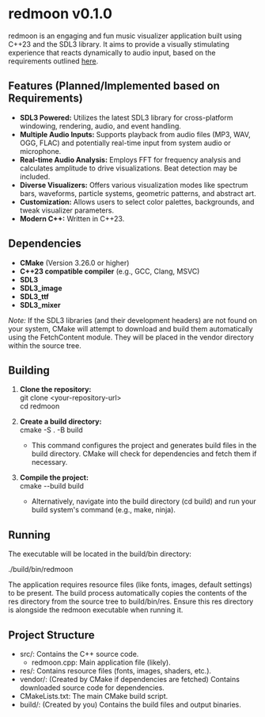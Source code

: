 # **redmoon v0.1.0**

redmoon is an engaging and fun music visualizer application built using C++23 and the SDL3 library. It aims to provide a visually stimulating experience that reacts dynamically to audio input, based on the requirements outlined [here](http://docs.google.com/link_to_requirements_doc_if_available).

## **Features (Planned/Implemented based on Requirements)**

* **SDL3 Powered:** Utilizes the latest SDL3 library for cross-platform windowing, rendering, audio, and event handling.  
* **Multiple Audio Inputs:** Supports playback from audio files (MP3, WAV, OGG, FLAC) and potentially real-time input from system audio or microphone.  
* **Real-time Audio Analysis:** Employs FFT for frequency analysis and calculates amplitude to drive visualizations. Beat detection may be included.  
* **Diverse Visualizers:** Offers various visualization modes like spectrum bars, waveforms, particle systems, geometric patterns, and abstract art.  
* **Customization:** Allows users to select color palettes, backgrounds, and tweak visualizer parameters.  
* **Modern C++:** Written in C++23.

## **Dependencies**

* **CMake** (Version 3.26.0 or higher)  
* **C++23 compatible compiler** (e.g., GCC, Clang, MSVC)  
* **SDL3**  
* **SDL3\_image**  
* **SDL3\_ttf**  
* **SDL3\_mixer**

*Note:* If the SDL3 libraries (and their development headers) are not found on your system, CMake will attempt to download and build them automatically using the FetchContent module. They will be placed in the vendor directory within the source tree.

## **Building**

1. **Clone the repository:**  
   git clone \<your-repository-url\>  
   cd redmoon

2. **Create a build directory:**  
   cmake \-S . \-B build

   * This command configures the project and generates build files in the build directory. CMake will check for dependencies and fetch them if necessary.  
3. **Compile the project:**  
   cmake \--build build

   * Alternatively, navigate into the build directory (cd build) and run your build system's command (e.g., make, ninja).

## **Running**

The executable will be located in the build/bin directory:

./build/bin/redmoon

The application requires resource files (like fonts, images, default settings) to be present. The build process automatically copies the contents of the res directory from the source tree to build/bin/res. Ensure this res directory is alongside the redmoon executable when running it.

## **Project Structure**

* src/: Contains the C++ source code.  
  * redmoon.cpp: Main application file (likely).  
* res/: Contains resource files (fonts, images, shaders, etc.).  
* vendor/: (Created by CMake if dependencies are fetched) Contains downloaded source code for dependencies.  
* CMakeLists.txt: The main CMake build script.  
* build/: (Created by you) Contains the build files and output binaries.
